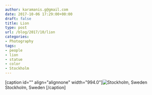 ```yaml
---
author: karamanis.g@gmail.com
date: 2017-10-06 17:29:00+00:00
draft: false
title: Lion
type: post
url: /blog/2017/10/lion
categories:
- Photography
tags:
- people
- lion
- statue
- color
- Stockholm
---
```


[caption id="" align="alignnone" width="994.0"]![ Stockholm, Sweden ](/images/2017-10-06-201710lion/0.+20140809-R0004260.jpg)
 Stockholm, Sweden [/caption]
